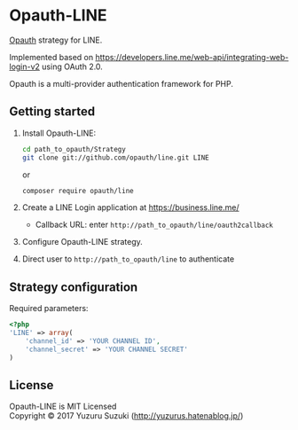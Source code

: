 Opauth-LINE
=============
[Opauth][1] strategy for LINE.

Implemented based on https://developers.line.me/web-api/integrating-web-login-v2 using OAuth 2.0.

Opauth is a multi-provider authentication framework for PHP.

Getting started
----------------
1. Install Opauth-LINE:
   ```bash
   cd path_to_opauth/Strategy
   git clone git://github.com/opauth/line.git LINE
   ```

   or

   ```bash
   composer require opauth/line
   ```

2. Create a LINE Login application at https://business.line.me/
   - Callback URL: enter `http://path_to_opauth/line/oauth2callback`

   
3. Configure Opauth-LINE strategy.

4. Direct user to `http://path_to_opauth/line` to authenticate


Strategy configuration
----------------------

Required parameters:

```php
<?php
'LINE' => array(
	'channel_id' => 'YOUR CHANNEL ID',
	'channel_secret' => 'YOUR CHANNEL SECRET'
)
```


License
---------
Opauth-LINE is MIT Licensed  
Copyright © 2017 Yuzuru Suzuki (http://yuzurus.hatenablog.jp/)

[1]: https://github.com/uzyn/opauth

